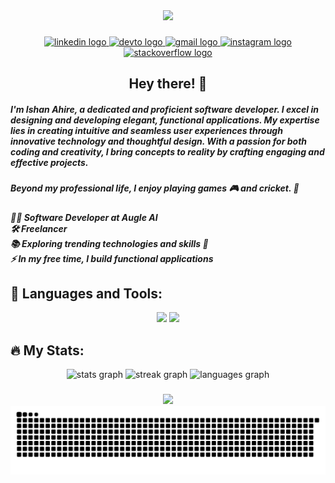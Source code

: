 <div align="center">
  <img height="300" src="https://miro.medium.com/max/1400/0*enrI7BXUzwJEomlq.gif" />
</div>

###

<div align="center">
  <a href="https://www.linkedin.com/in/ishan-ahire-256135219/" target="_blank">
    <img src="https://img.shields.io/static/v1?message=LinkedIn&logo=linkedin&label=&color=0077B5&logoColor=white&labelColor=&style=for-the-badge" height="25" alt="linkedin logo" />
  </a>
  <a href="https://dev.to/ishan1712" target="_blank">
    <img src="https://img.shields.io/static/v1?message=dev.to&logo=dev.to&label=&color=0A0A0A&logoColor=white&labelColor=&style=for-the-badge" height="25" alt="devto logo" />
  </a>
  <a href="mailto:ishansahire11@gmail.com" target="_blank">
    <img src="https://img.shields.io/static/v1?message=Gmail&logo=gmail&label=ishansahire11@gmail.com&color=D14836&logoColor=white&labelColor=&style=for-the-badge" height="25" alt="gmail logo" />
  </a>
  <a href="https://www.instagram.com/ishan1712" target="_blank">
    <img src="https://img.shields.io/static/v1?message=Instagram&logo=instagram&label=&color=E4405F&logoColor=white&labelColor=&style=for-the-badge" height="25" alt="instagram logo" />
  </a>
  <br>
  <a href="https://stackoverflow.com/users/26006328/ishan-ahire" target="_blank">
    <img src="https://img.shields.io/static/v1?message=Stackoverflow&logo=stackoverflow&label=&color=FE7A16&logoColor=white&labelColor=&style=for-the-badge" height="25" alt="stackoverflow logo" />
  </a>
</div>

<h2 align="center"> <b>Hey there!</b> 👋</h2>

<div align="center">
  <h5 align="left">I'm <b>Ishan Ahire</b>, a dedicated and proficient software developer. I excel in designing and developing elegant, functional applications. My expertise lies in creating intuitive and seamless user experiences through innovative technology and thoughtful design. With a passion for both coding and creativity, I bring concepts to reality by crafting engaging and effective projects.</h5>

  <h5 align="left">Beyond my professional life, I enjoy playing games 🎮 and cricket. 🏏</h5>

  <h5 align="left">
    👨‍💻 Software Developer at Augle AI <br>
    🛠️ Freelancer <br>
    📚 Exploring trending technologies and skills 🍃 <br>
    ⚡ In my free time, I build functional applications
  </h5>
</div>

###

## 🔧 Languages and Tools:

<p align="center">
  <img src="https://skillicons.dev/icons?i=html,css,js,react,nodejs,java,py,qt,cpp,mysql,git,mysql,sqlite" />
  <img src="https://skillicons.dev/icons?i=express,mongo,linux,aws,docker,jenkins,postman,anaconda" />
</p>

###

## 🔥 My Stats:

<div align="center">
  <img src="https://github-readme-stats.vercel.app/api?username=Ishan1712&hide_title=false&hide_rank=false&show_icons=true&include_all_commits=true&count_private=true&disable_animations=false&theme=dracula&locale=en&hide_border=false" height="200" alt="stats graph" />
  <img src="https://streak-stats.demolab.com?user=Ishan1712&locale=en&mode=daily&theme=dracula&hide_border=false&border_radius=5" height="200" alt="streak graph" />
  <img src="https://github-readme-stats.vercel.app/api/top-langs?username=Ishan1712&locale=en&hide_title=false&layout=compact&card_width=320&langs_count=5&theme=dracula&hide_border=false" height="200" alt="languages graph" />
</div>

###

<div align="center">
  <img src="https://profile-counter.glitch.me/Ishan1712/count.svg?"  />
</div>

<div align="center">
<img src="https://raw.githubusercontent.com/Ishan1712/Ishan1712/output/snake.svg" alt="Snake animation" />
</div>
